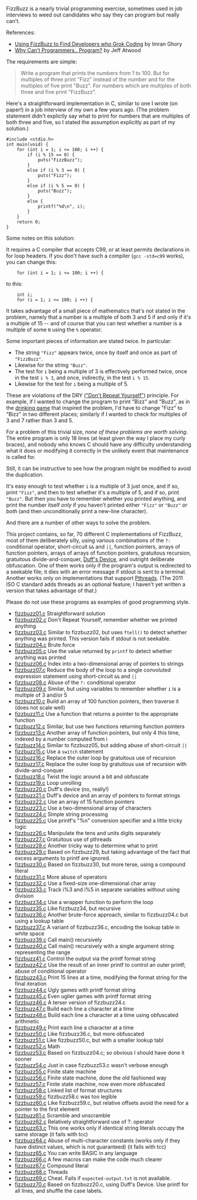 FizzBuzz is a nearly trivial programming exercise, sometimes used in
job interviews to weed out candidates who say they can program but
really can't.

References:

* [Using FizzBuzz to Find Developers who Grok Coding](http://imranontech.com/2007/01/24/using-fizzbuzz-to-find-developers-who-grok-coding/) by Imran Ghory
* [Why Can't Programmers.. Program?](http://www.codinghorror.com/blog/2007/02/why-cant-programmers-program.html) by Jeff Atwood

The requirements are simple:

> Write a program that prints the numbers from 1 to 100. But for multiples
> of three print "Fizz" instead of the number and for the multiples of
> five print "Buzz". For numbers which are multiples of both three and
> five print "FizzBuzz".

Here's a straightforward implementation in C, similar to one I
wrote (on paper!) in a job interview of my own a few years ago.
(The problem statement didn't explictly say what to print for numbers
that are multiples of both three and five, so I stated the assumption
explicitly as part of my solution.)

    #include <stdio.h>
    int main(void) {
        for (int i = 1; i <= 100; i ++) {
            if (i % 15 == 0) {
                puts("FizzBuzz");
            }
            else if (i % 3 == 0) {
                puts("Fizz");
            }
            else if (i % 5 == 0) {
                puts("Buzz");
            }
            else {
                printf("%d\n", i);
            }
        }
        return 0;
    }

Some notes on this solution:

It requires a C compiler that accepts C99, or at least permits
declarations in for loop headers.  If you don't have such a compiler
(`gcc -std=c99` works), you can change this:

        for (int i = 1; i <= 100; i ++) {

to this:

        int i;
        for (i = 1; i <= 100; i ++) {

It takes advantage of a small piece of mathematics that's not stated
in the problem, namely that a number is a multiple of both 3 and 5
if and only if it's a multiple of 15 -- and of course that you can
test whether a number is a multiple of some `N` using the `%` operator.

Some important pieces of information are stated twice.  In particular:

* The string `"Fizz"` appears twice, once by itself and once as part of `"FizzBuzz"`.
* Likewise for the string `"Buzz"`.
* The test for `i` being a multiple of 3 is effectively performed
  twice, once in the test `i % 3`, and once, indirectly, in the test
  `i % 15`.
* Likewise for the test for `i` being a multiple of 5.

These are violations of the DRY (["Don't Repeat
Yourself"](http://en.wikipedia.org/wiki/DRY)) principle.  For example,
if I wanted to change the program to print "Bizz" and "Buzz",
as in the [drinking game](http://en.wikipedia.org/wiki/Bizz_Buzz)
that inspired the problem, I'd have to change "Fizz" to "Bizz" in
two different places; similarly if I wanted to check for multiples
of 3 and 7 rather than 3 and 5.

For a problem of this trivial size, *none of these problems are
worth solving*.  The entire program is only 18 lines (at least given
the way I place my curly braces), and nobody who knows C should have
any difficulty understanding what it does or modifying it correctly
in the unlikely event that maintenance is called for.

Still, it can be instructive to see how the program might be modified
to avoid the duplication.

It's easy enough to test whether `i` is a multiple of 3 just once,
and if so, print `"Fizz"`, and then to test whether it's a multiple
of 5, and if so, print `"Buzz"`.  But then you have to remember
whether you printed anything, and print the number itself *only*
if you haven't printed either `"Fizz"` or `"Buzz"` *or both* (and
then unconditionally print a new-line character).

And there are a number of other ways to solve the problem.

This project contains, so far, 70 different C implementations of
FizzBuzz, most of them deliberately silly, using various combinations
of the `?:` conditional operator, short-circuit `&&` and `||`, function
pointers, arrays of function pointers, arrays of arrays of function
pointers, gratuitous recursion, gratuitous divide-and-conquer, [Duff's
Device](http://en.wikipedia.org/wiki/Duff%27s_device), and outright
deliberate obfuscation.  One of them works only if the program's output
is redirected to a seekable file; it dies with an error message if
stdout is sent to a terminal.  Another works only on implementations
that support [Pthreads](http://en.wikipedia.org/wiki/Pthreads).
(The 2011 ISO C standard adds threads as an optional feature;
I haven't yet written a version that takes advantage of that.)

Please do not use these programs as examples of good programming style.

* [fizzbuzz01.c](https://github.com/Keith-S-Thompson/fizzbuzz-c/blob/master/fizzbuzz01.c)
  Straightforward solution
* [fizzbuzz02.c](https://github.com/Keith-S-Thompson/fizzbuzz-c/blob/master/fizzbuzz02.c)
  Don't Repeat Yourself, remember whether we printed anything
* [fizzbuzz03.c](https://github.com/Keith-S-Thompson/fizzbuzz-c/blob/master/fizzbuzz03.c)
  Similar to fizzbuzz02, but uses `ftell()` to detect whether anything was printed.  This version fails if stdout is not seekable.
* [fizzbuzz04.c](https://github.com/Keith-S-Thompson/fizzbuzz-c/blob/master/fizzbuzz04.c)
  Brute force
* [fizzbuzz05.c](https://github.com/Keith-S-Thompson/fizzbuzz-c/blob/master/fizzbuzz05.c)
  Use the value returned by `printf` to detect whether anything was printed
* [fizzbuzz06.c](https://github.com/Keith-S-Thompson/fizzbuzz-c/blob/master/fizzbuzz06.c)
  Index into a two-dimensional array of pointers to strings
* [fizzbuzz07.c](https://github.com/Keith-S-Thompson/fizzbuzz-c/blob/master/fizzbuzz07.c)
  Reduce the body of the loop to a single convoluted expression statement using short-circuit `&&` and `||`
* [fizzbuzz08.c](https://github.com/Keith-S-Thompson/fizzbuzz-c/blob/master/fizzbuzz08.c)
  Abuse of the `?:` conditional operator
* [fizzbuzz09.c](https://github.com/Keith-S-Thompson/fizzbuzz-c/blob/master/fizzbuzz09.c)
  Similar, but using variables to remember whether `i` is a multiple of 3 and/or 5
* [fizzbuzz10.c](https://github.com/Keith-S-Thompson/fizzbuzz-c/blob/master/fizzbuzz10.c)
  Build an array of 100 function pointers, then traverse it (does not scale well)
* [fizzbuzz11.c](https://github.com/Keith-S-Thompson/fizzbuzz-c/blob/master/fizzbuzz11.c)
  Use a function that returns a pointer to the appropriate function
* [fizzbuzz12.c](https://github.com/Keith-S-Thompson/fizzbuzz-c/blob/master/fizzbuzz12.c)
  Similar, but use two functions returning function pointers
* [fizzbuzz13.c](https://github.com/Keith-S-Thompson/fizzbuzz-c/blob/master/fizzbuzz13.c)
  Another array of function pointers, but only 4 this time, indexed by a number computed from i
* [fizzbuzz14.c](https://github.com/Keith-S-Thompson/fizzbuzz-c/blob/master/fizzbuzz14.c)
  Similar to fizzbuzz05, but adding abuse of short-circuit `||`
* [fizzbuzz15.c](https://github.com/Keith-S-Thompson/fizzbuzz-c/blob/master/fizzbuzz15.c)
  Use a `switch` statement
* [fizzbuzz16.c](https://github.com/Keith-S-Thompson/fizzbuzz-c/blob/master/fizzbuzz16.c)
  Replace the outer loop by gratuitous use of recursion
* [fizzbuzz17.c](https://github.com/Keith-S-Thompson/fizzbuzz-c/blob/master/fizzbuzz17.c)
  Replace the outer loop by gratuitous use of recursion with divide-and-conquer
* [fizzbuzz18.c](https://github.com/Keith-S-Thompson/fizzbuzz-c/blob/master/fizzbuzz18.c)
  Twist the logic around a bit and obfuscate
* [fizzbuzz19.c](https://github.com/Keith-S-Thompson/fizzbuzz-c/blob/master/fizzbuzz19.c)
  Loop unrolling
* [fizzbuzz20.c](https://github.com/Keith-S-Thompson/fizzbuzz-c/blob/master/fizzbuzz20.c)
  Duff's device (no, really!)
* [fizzbuzz21.c](https://github.com/Keith-S-Thompson/fizzbuzz-c/blob/master/fizzbuzz21.c)
  Duff's device and an array of pointers to format strings
* [fizzbuzz22.c](https://github.com/Keith-S-Thompson/fizzbuzz-c/blob/master/fizzbuzz22.c)
  Use an array of 15 function pointers
* [fizzbuzz23.c](https://github.com/Keith-S-Thompson/fizzbuzz-c/blob/master/fizzbuzz23.c)
  Use a two-dimensional array of characters
* [fizzbuzz24.c](https://github.com/Keith-S-Thompson/fizzbuzz-c/blob/master/fizzbuzz24.c)
  Simple string processing
* [fizzbuzz25.c](https://github.com/Keith-S-Thompson/fizzbuzz-c/blob/master/fizzbuzz25.c)
  Use printf's "%n" conversion specifier and a little tricky logic
* [fizzbuzz26.c](https://github.com/Keith-S-Thompson/fizzbuzz-c/blob/master/fizzbuzz26.c)
  Manipulate the tens and units digits separately
* [fizzbuzz27.c](https://github.com/Keith-S-Thompson/fizzbuzz-c/blob/master/fizzbuzz27.c)
  Gratuitous use of pthreads
* [fizzbuzz28.c](https://github.com/Keith-S-Thompson/fizzbuzz-c/blob/master/fizzbuzz28.c)
  Another tricky way to determine what to print
* [fizzbuzz29.c](https://github.com/Keith-S-Thompson/fizzbuzz-c/blob/master/fizzbuzz29.c)
  Based on fizzbuzz29, but taking advantage of the fact that excess arguments to printf are ignored.
* [fizzbuzz30.c](https://github.com/Keith-S-Thompson/fizzbuzz-c/blob/master/fizzbuzz30.c)
  Based on fizzbuzz30, but more terse, using a compound literal
* [fizzbuzz31.c](https://github.com/Keith-S-Thompson/fizzbuzz-c/blob/master/fizzbuzz31.c)
  More abuse of operators
* [fizzbuzz32.c](https://github.com/Keith-S-Thompson/fizzbuzz-c/blob/master/fizzbuzz32.c)
  Use a fixed-size one-dimensional char array
* [fizzbuzz33.c](https://github.com/Keith-S-Thompson/fizzbuzz-c/blob/master/fizzbuzz33.c)
  Track i%3 and i%5 in separate variables without using division
* [fizzbuzz34.c](https://github.com/Keith-S-Thompson/fizzbuzz-c/blob/master/fizzbuzz34.c)
  Use a wrapper function to perform the loop
* [fizzbuzz35.c](https://github.com/Keith-S-Thompson/fizzbuzz-c/blob/master/fizzbuzz35.c)
  Like fizzbuzz34, but recursive
* [fizzbuzz36.c](https://github.com/Keith-S-Thompson/fizzbuzz-c/blob/master/fizzbuzz36.c)
  Another brute-force approach, similar to fizzbuzz04.c but using a lookup table
* [fizzbuzz37.c](https://github.com/Keith-S-Thompson/fizzbuzz-c/blob/master/fizzbuzz37.c)
  A variant of fizzbuzz36.c, encoding the lookup table in white space
* [fizzbuzz39.c](https://github.com/Keith-S-Thompson/fizzbuzz-c/blob/master/fizzbuzz39.c)
  Call main() recursively
* [fizzbuzz40.c](https://github.com/Keith-S-Thompson/fizzbuzz-c/blob/master/fizzbuzz40.c)
  Call main() recursively with a single argument string representing the range
* [fizzbuzz41.c](https://github.com/Keith-S-Thompson/fizzbuzz-c/blob/master/fizzbuzz41.c)
  Control the output via the printf format string
* [fizzbuzz42.c](https://github.com/Keith-S-Thompson/fizzbuzz-c/blob/master/fizzbuzz42.c)
  Use the result of an inner printf to control an outer printf; abuse of conditional operator
* [fizzbuzz43.c](https://github.com/Keith-S-Thompson/fizzbuzz-c/blob/master/fizzbuzz43.c)
  Print 15 lines at a time, modifying the format string for the final iteration
* [fizzbuzz44.c](https://github.com/Keith-S-Thompson/fizzbuzz-c/blob/master/fizzbuzz44.c)
  Ugly games with printf format string
* [fizzbuzz45.c](https://github.com/Keith-S-Thompson/fizzbuzz-c/blob/master/fizzbuzz45.c)
  Even uglier games with printf format string
* [fizzbuzz46.c](https://github.com/Keith-S-Thompson/fizzbuzz-c/blob/master/fizzbuzz46.c)
  A terser version of fizzbuzz24.c
* [fizzbuzz47.c](https://github.com/Keith-S-Thompson/fizzbuzz-c/blob/master/fizzbuzz47.c)
  Build each line a character at a time
* [fizzbuzz48.c](https://github.com/Keith-S-Thompson/fizzbuzz-c/blob/master/fizzbuzz48.c)
  Build each line a character at a time using obfuscated arithmetic
* [fizzbuzz49.c](https://github.com/Keith-S-Thompson/fizzbuzz-c/blob/master/fizzbuzz49.c)
  Print each line a character at a time
* [fizzbuzz50.c](https://github.com/Keith-S-Thompson/fizzbuzz-c/blob/master/fizzbuzz50.c)
  Like fizzbuzz36.c, but more obfuscated
* [fizzbuzz51.c](https://github.com/Keith-S-Thompson/fizzbuzz-c/blob/master/fizzbuzz51.c)
  Like fizzbuzz50.c, but with a smaller lookup tabl
* [fizzbuzz52.c](https://github.com/Keith-S-Thompson/fizzbuzz-c/blob/master/fizzbuzz52.c)
  Math
* [fizzbuzz53.c](https://github.com/Keith-S-Thompson/fizzbuzz-c/blob/master/fizzbuzz53.c)
  Based on fizzbuzz04.c; so obvious I should have done it sooner
* [fizzbuzz54.c](https://github.com/Keith-S-Thompson/fizzbuzz-c/blob/master/fizzbuzz54.c)
  Just in case fizzbuzz53.c wasn't verbose enough
* [fizzbuzz55.c](https://github.com/Keith-S-Thompson/fizzbuzz-c/blob/master/fizzbuzz55.c)
  Finite state machine
* [fizzbuzz56.c](https://github.com/Keith-S-Thompson/fizzbuzz-c/blob/master/fizzbuzz56.c)
  Finite state machine, done the old fashioned way
* [fizzbuzz57.c](https://github.com/Keith-S-Thompson/fizzbuzz-c/blob/master/fizzbuzz57.c)
  Finite state machine, now even more obfuscated
* [fizzbuzz58.c](https://github.com/Keith-S-Thompson/fizzbuzz-c/blob/master/fizzbuzz58.c)
  Linked list of format structures
* [fizzbuzz59.c](https://github.com/Keith-S-Thompson/fizzbuzz-c/blob/master/fizzbuzz59.c)
  fizzbuzz58.c was too legible
* [fizzbuzz60.c](https://github.com/Keith-S-Thompson/fizzbuzz-c/blob/master/fizzbuzz60.c)
  Like fizzbuzz59.c, but relative offsets avoid the need for a pointer to the first element
* [fizzbuzz61.c](https://github.com/Keith-S-Thompson/fizzbuzz-c/blob/master/fizzbuzz61.c)
  Scramble and unscramble
* [fizzbuzz62.c](https://github.com/Keith-S-Thompson/fizzbuzz-c/blob/master/fizzbuzz62.c)
  Relatively straightforward use of ?: operator
* [fizzbuzz63.c](https://github.com/Keith-S-Thompson/fizzbuzz-c/blob/master/fizzbuzz63.c)
  This one works only if identical string literals occupy the same storage (it fails with tcc)
* [fizzbuzz64.c](https://github.com/Keith-S-Thompson/fizzbuzz-c/blob/master/fizzbuzz64.c)
  Abuse of multi-character constants (works only if they have distinct values, which is not guaranteed) (it fails with tcc)
* [fizzbuzz65.c](https://github.com/Keith-S-Thompson/fizzbuzz-c/blob/master/fizzbuzz65.c)
  You can write BASIC in any language
* [fizzbuzz66.c](https://github.com/Keith-S-Thompson/fizzbuzz-c/blob/master/fizzbuzz66.c)
  A few macros can make the code much clearer
* [fizzbuzz67.c](https://github.com/Keith-S-Thompson/fizzbuzz-c/blob/master/fizzbuzz67.c)
  Compound literal
* [fizzbuzz68.c](https://github.com/Keith-S-Thompson/fizzbuzz-c/blob/master/fizzbuzz68.c)
  Threads
* [fizzbuzz69.c](https://github.com/Keith-S-Thompson/fizzbuzz-c/blob/master/fizzbuzz69.c)
  Cheat.  Fails if `expected-output.txt` is not available.
* [fizzbuzz70.c](https://github.com/Keith-S-Thompson/fizzbuzz-c/blob/master/fizzbuzz70.c)
  Based on fizzbuzz20.c, using Duff's Device.  Use printf for all lines, and shuffle the case labels.
